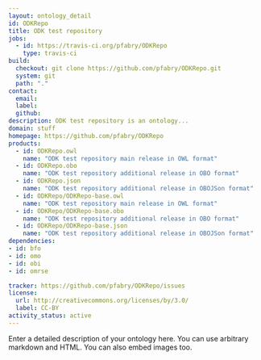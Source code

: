```yaml
---
layout: ontology_detail
id: ODKRepo
title: ODK test repository
jobs:
  - id: https://travis-ci.org/pfabry/ODKRepo
    type: travis-ci
build:
  checkout: git clone https://github.com/pfabry/ODKRepo.git
  system: git
  path: "."
contact:
  email: 
  label: 
  github: 
description: ODK test repository is an ontology...
domain: stuff
homepage: https://github.com/pfabry/ODKRepo
products:
  - id: ODKRepo.owl
    name: "ODK test repository main release in OWL format"
  - id: ODKRepo.obo
    name: "ODK test repository additional release in OBO format"
  - id: ODKRepo.json
    name: "ODK test repository additional release in OBOJSon format"
  - id: ODKRepo/ODKRepo-base.owl
    name: "ODK test repository main release in OWL format"
  - id: ODKRepo/ODKRepo-base.obo
    name: "ODK test repository additional release in OBO format"
  - id: ODKRepo/ODKRepo-base.json
    name: "ODK test repository additional release in OBOJSon format"
dependencies:
- id: bfo
- id: omo
- id: obi
- id: omrse

tracker: https://github.com/pfabry/ODKRepo/issues
license:
  url: http://creativecommons.org/licenses/by/3.0/
  label: CC-BY
activity_status: active
---
```


Enter a detailed description of your ontology here. You can use arbitrary markdown and HTML.
You can also embed images too.

